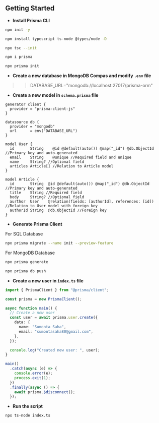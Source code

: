 ## Getting Started

- **Install Prisma CLI**

```bash
npm init -y
```

```bash
npm install typescript ts-node @types/node -D
```

```bash
npx tsc --init
```

```bash
npm i prisma
```

```bash
npx prisma init
```

- **Create a new database in MongoDB Compas and modify `.env` file**

> > DATABASE_URL="mongodb://localhost:27017/prisma-orm"

- **Create a new model in `schema.prisma` file**

```prisma
generator client {
  provider = "prisma-client-js"
}

datasource db {
  provider = "mongodb"
  url      = env("DATABASE_URL")
}

model User {
  id       String    @id @default(auto()) @map("_id") @db.ObjectId //Primary key and auto-generated
  email    String    @unique //Required field and unique
  name     String? //Optional field
  articles Article[] //Relation to Article model
}

model Article {
  id       String  @id @default(auto()) @map("_id") @db.ObjectId //Primary key and auto-generated
  title    String //Required field
  body     String? //Optional field
  aurthor  User    @relation(fields: [authorId], references: [id]) //Relation to User model with foreign key
  authorId String  @db.ObjectId //Foreign key
}
```

- **Generate Prisma Client**

For SQL Database

```bash
npx prisma migrate --name init --preview-feature
```

For MongoDB Database

```bash
npx prisma generate
```

```bash
npx prisma db push
```

- **Create a new user in `index.ts` file**

```typescript
import { PrismaClient } from "@prisma/client";

const prisma = new PrismaClient();

async function main() {
  // Create a new user
  const user = await prisma.user.create({
    data: {
      name: "Sumonta Saha",
      email: "sumontasaha80@gmail.com",
    },
  });

  console.log("Created new user: ", user);
}

main()
  .catch(async (e) => {
    console.error(e);
    process.exit(1);
  })
  .finally(async () => {
    await prisma.$disconnect();
  });
```

- **Run the script**

```bash
npx ts-node index.ts
```
